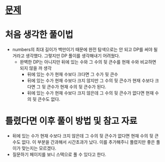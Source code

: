 # [문제](https://school.programmers.co.kr/learn/courses/30/lessons/154539)

# 처음 생각한 풀이법

- numbers의 최대 길이가 백만이기 때문에 완전 탐색으로는 안 되고 DP를 써야 될 거라고 생각했다. 그렇지만 DP 풀이를 생각해내기 어려웠다.
    - 완벽한 DP는 아니지만 뒤에 있는 수와 그 수의 뒷 큰수를 현재 수와 비교하면 되지 않을 까 생각
        - 뒤에 있는 수가 현재 수보다 크다면 그 수가 뒷 큰수
        - 뒤에 있는 수가 현재 수보다 크지 않지만 그 수의 뒷 큰수가 현재 수보다 크다면 그 뒷 큰수가 현재 수의 뒷 큰수가 된다.
        - 뒤에 있는 수가 현재 수보다 크지 않은데 그 수의 뒷 큰수가 없다면 현재 수의 뒷 큰수도 없다.

# 틀렸다면 이후 풀이 방법 및 참고 자료

- 뒤에 있는 수가 현재 수보다 크지 않은데 그 수의 뒷 큰수가 없다면 현재 수의 뒷 큰수도 없다. 이 부분을 간과해서 시간초과가 났다. 이를 추가해주니 풀렸지만 좋은 풀이가 맞는지는 모르겠다.
- 질문하기 페이지를 보니 스택으로 풀 수 있다고 한다.